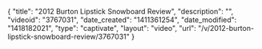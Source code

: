 {
    "title": "2012 Burton Lipstick Snowboard Review",
    "description": "",
    "videoid": "3767031",
    "date_created": "1411361254",
    "date_modified": "1418182021",
    "type": "captivate",
    "layout": "video",
    "url": "\/v\/2012-burton-lipstick-snowboard-review\/3767031"
}